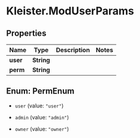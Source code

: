 # Kleister.ModUserParams

## Properties

Name | Type | Description | Notes
------------ | ------------- | ------------- | -------------
**user** | **String** |  | 
**perm** | **String** |  | 



## Enum: PermEnum


* `user` (value: `"user"`)

* `admin` (value: `"admin"`)

* `owner` (value: `"owner"`)




